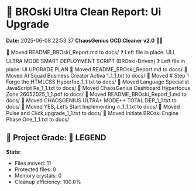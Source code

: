 # 🧹 BROski Ultra Clean Report: Ui Upgrade
**Date:** 2025-06-08 22:53:37
**ChaosGenius OCD Cleaner v2.0** 🧠💜

📁 Moved README_BROski_Report.md to docs/
❓ Left file in place: ULL ULTRA MODE SMART DEPLOYMENT SCRIPT (BROski-Driven)
❓ Left file in place: UI UPGRADE PLAN
📁 Moved README_BROski_Report.md to docs/
📁 Moved AI Squad Business Creator Activa 1_1_1.txt to docs/
📁 Moved # Step 1 Forge the HTMLCSS Hyperfoc_1_1.txt to docs/
📁 Moved Language  Specialist JavaScript  Re_1_1.txt to docs/
📁 Moved ChaosGenius Dashboard Hyperfocus Zone 26052025_1_1.pdf to docs/
📁 Moved README_BROski_Report_1.md to docs/
📁 Moved CHAOSGENIUS ULTRA+ MODE++ TOTAL DEP_1_1.txt to docs/
📁 Moved YES, Let’s Start Implementing 🔥_1_1.txt to docs/
📁 Moved Pulse and Click,upgrade_1_1.txt to docs/
📁 Moved Initiate BROski Engine Phase One_1_1.txt to docs/

## 🧠 Project Grade: 💯 LEGEND
**Stats:**
- Files moved: 11
- Protected files: 0
- Memory crystals: 0
- Cleanup efficiency: 100.0%